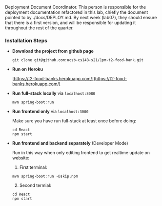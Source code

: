 Deployment Document Coordinator. This person is responsible for the deployment documentation refactored in this lab, chiefly the document pointed to by ./docs/DEPLOY.md. By next week (lab07), they should ensure that there is a first version, and will be responsible for updating it throughout the rest of the quarter.


### Installation Steps

- **Download the project from github page** 

    ```
    git clone git@github.com:ucsb-cs148-s21/1pm-t2-food-bank.git
    ```
    
- **Run on Heroku**

    [https://t2-food-banks.herokuapp.com/](https://t2-food-banks.herokuapp.com/)
    
  
- **Run full-stack locally** via `localhost:8080`
    ```
    mvn spring-boot:run
    ```

- **Run frontend only** via `localhost:3000` 

    Make sure you have run full-stack at least once before doing:
    ```
    cd React
    npm start
    ```

- **Run frontend and backend separately** (Developer Mode)

    Run in this way when only editing frontend to get realtime update on website:

    1. First terminal:
    ```
    mvn spring-boot:run -Dskip.npm
    ```
    2. Second termial:
    ```
    cd React
    npm start
    ```
